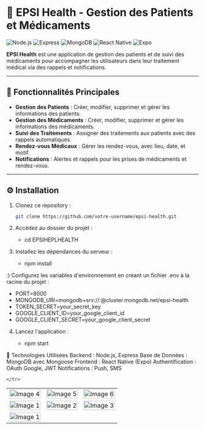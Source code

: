 # 🏥 EPSI Health - Gestion des Patients et Médicaments

![Node.js](https://img.shields.io/badge/Node.js-18.x-green?style=flat-square&logo=node.js) 
![Express](https://img.shields.io/badge/Express-4.x-blue?style=flat-square&logo=express) 
![MongoDB](https://img.shields.io/badge/MongoDB-5.x-brightgreen?style=flat-square&logo=mongodb) 
![React Native](https://img.shields.io/badge/React%20Native-0.71-blue?style=flat-square&logo=react) 
![Expo](https://img.shields.io/badge/Expo-49.x-black?style=flat-square&logo=expo) 

**EPSI Health** est une application de gestion des patients et de suivi des médicaments pour accompagner les utilisateurs dans leur traitement médical via des rappels et notifications.

---

## 📑 Fonctionnalités Principales

- **Gestion des Patients** : Créer, modifier, supprimer et gérer les informations des patients.
- **Gestion des Médicaments** : Créer, modifier, supprimer et gérer les informations des médicaments.
- **Suivi des Traitements** : Assigner des traitements aux patients avec des rappels automatiques.
- **Rendez-vous Médicaux** : Gérer les rendez-vous, avec lieu, date, et motif.
- **Notifications** : Alertes et rappels pour les prises de médicaments et rendez-vous.

---

## ⚙️ Installation

1. Clonez ce repository :

   ```bash
   git clone https://github.com/votre-username/epsi-health.git

2. Accédez au dossier du projet :

   - cd EPSIHEPLHEALTH

3. Installez les dépendances du serveur :

   - npm install

:) Configurez les variables d'environnement en créant un fichier .env à la racine du projet :


- PORT=8000
- MONGODB_URI=mongodb+srv://<username>:<password>@cluster.mongodb.net/epsi-health
- TOKEN_SECRET=your_secret_key
- GOOGLE_CLIENT_ID=your_google_client_id
- GOOGLE_CLIENT_SECRET=your_google_client_secret

4. Lancez l'application :

   - npm start

🚀 Technologies Utilisées
Backend : Node.js, Express
Base de Données : MongoDB avec Mongoose
Frontend : React Native (Expo)
Authentification : OAuth Google, JWT
Notifications : Push, SMS


<table>
    <tr>
        <td><img src="./frontdebut/src/assets/img4.jpg" alt="Image 4" style="width: 100%; max-width: 200px; height: auto;"></td>
        <td><img src="./frontdebut/src/assets/img5.jpg" alt="Image 5" style="width: 100%; max-width: 200px; height: auto;"></td>
        <td><img src="./frontdebut/src/assets/img6.jpg" alt="Image 6" style="width: 100%; max-width: 200px; height: auto;"></td>
    </tr>
    <tr>
        <td><img src="./frontdebut/src/assets/img1.jpg" alt="Image 1" style="width: 100%; max-width: 200px; height: auto;"></td>
        <td><img src="./frontdebut/src/assets/img2.jpg" alt="Image 2" style="width: 100%; max-width: 200px; height: auto;"></td>
        <td><img src="./frontdebut/src/assets/img3.jpg" alt="Image 3" style="width: 100%; max-width: 200px; height: auto;"></td>
    </tr>
    <tr>
        <td><img src="./frontdebut/src/assets/img7.jpg" alt="Image 1" style="width: 100%; max-width: 200px; height: auto;"></td>
        
    </tr>
</table>
